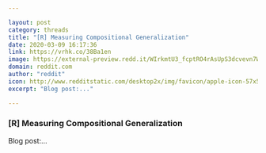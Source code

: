 ```yaml
---

layout: post
category: threads
title: "[R] Measuring Compositional Generalization"
date: 2020-03-09 16:17:36
link: https://vrhk.co/38Ba1en
image: https://external-preview.redd.it/WIrkmtU3_fcptRO4rAsUpS3dcvevn7W-qKDu5KWN0BM.jpg?width=1200&height=628.272251309&auto=webp&crop=1200:628.272251309,smart&s=961626fbb0df6349a19fa52473008bddd1c3e740
domain: reddit.com
author: "reddit"
icon: http://www.redditstatic.com/desktop2x/img/favicon/apple-icon-57x57.png
excerpt: "Blog post:..."

---
```


### [R] Measuring Compositional Generalization

Blog post:...